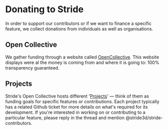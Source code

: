 ﻿# Donating to Stride
In order to support our contributors or if we want to finance a specific feature, we collect donations from individuals as well as organisations. 

## Open Collective
We gather funding through a website called [OpenCollective](https://opencollective.com/stride3d). This website displays were al the money is coming from and where it is going to: 100% transparency guaranteed.

## Projects
Stride's Open Collective hosts different '[Projects](https://opencollective.com/stride3d/projects)' — think of them as funding goals for specific features or contributions. Each project typically has a related Github ticket for more details on what's required for its development. If you're interested in working on or contributing to a particular feature, please reply in the thread and mention @stride3d/stride-contributors.


